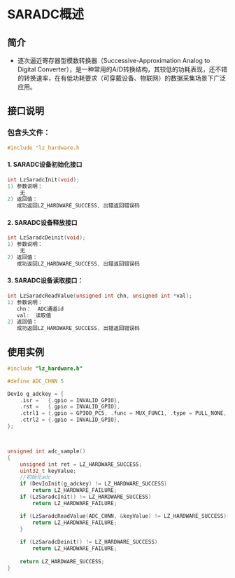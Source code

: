 # SARADC概述

## 简介

- 逐次逼近寄存器型模数转换器（Successive-Approximation Analog to Digital Converter），是一种常用的A/D转换结构，其较低的功耗表现，还不错的转换速率，在有低功耗要求（可穿戴设备、物联网）的数据采集场景下广泛应用。

  

  


## 接口说明

### 包含头文件： 

```c
#include "lz_hardware.h
```

#### 1. SARADC设备初始化接口

```c
int LzSaradcInit(void);
1) 参数说明：
	无
2) 返回值：
   成功返回LZ_HARDWARE_SUCCESS, 出错返回错误码
```

#### 2. SARADC设备释放接口

```c
int LzSaradcDeinit(void);
1) 参数说明：
	无
2) 返回值：
   成功返回LZ_HARDWARE_SUCCESS, 出错返回错误码
```

#### 3. SARADC设备读取接口：

```c
int LzSaradcReadValue(unsigned int chn, unsigned int *val);
1) 参数说明：
   chn：  ADC通道id
   val:  读取值
2) 返回值：
   成功返回LZ_HARDWARE_SUCCESS, 出错返回错误码
```



## 使用实例

```c
#include "lz_hardware.h"

#define ADC_CHNN 5

DevIo g_adckey = {
    .isr =   {.gpio = INVALID_GPIO},
    .rst =   {.gpio = INVALID_GPIO},
    .ctrl1 = {.gpio = GPIO0_PC5, .func = MUX_FUNC1, .type = PULL_NONE, .drv = DRIVE_KEEP, .dir = GPIO_DIR_IN, .val = LZGPIO_LEVEL_KEEP},
    .ctrl2 = {.gpio = INVALID_GPIO},
};



unsigned int adc_sample()
{
    unsigned int ret = LZ_HARDWARE_SUCCESS;
    uint32_t keyValue;
    //初始化adc
    if (DevIoInit(g_adckey) != LZ_HARDWARE_SUCCESS)
        return LZ_HARDWARE_FAILURE;
    if (LzSaradcInit() != LZ_HARDWARE_SUCCESS)
        return LZ_HARDWARE_FAILURE;

    if (LzSaradcReadValue(ADC_CHNN, &keyValue) != LZ_HARDWARE_SUCCESS){
        return LZ_HARDWARE_FAILURE;
    }
    
    if (LzSaradcDeinit() != LZ_HARDWARE_SUCCESS)
        return LZ_HARDWARE_FAILURE;
    
    return LZ_HARDWARE_SUCCESS;
}


```

